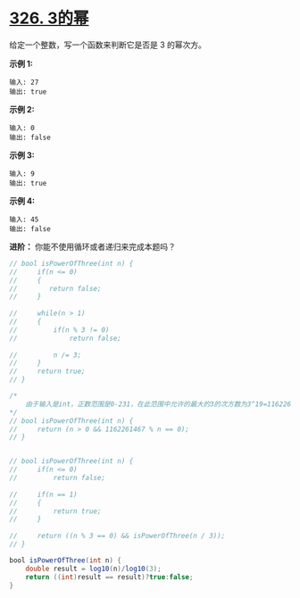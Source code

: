 # [326. 3的幂](https://leetcode-cn.com/problems/power-of-three/)

给定一个整数，写一个函数来判断它是否是 3 的幂次方。

**示例 1:**

```
输入: 27
输出: true
```

**示例 2:**

```
输入: 0
输出: false
```

**示例 3:**

```
输入: 9
输出: true
```

**示例 4:**

```
输入: 45
输出: false
```

**进阶：**
你能不使用循环或者递归来完成本题吗？



```java
// bool isPowerOfThree(int n) {
//     if(n <= 0)
//     {
//        return false;
//     }
    
//     while(n > 1)
//     {
//         if(n % 3 != 0)
//             return false;
        
//         n /= 3;
//     }
//     return true;
// }

/*
    由于输入是int，正数范围是0-231，在此范围中允许的最大的3的次方数为3^19=1162261467，那么我们只要看这个数能否被n整除即可。
*/
// bool isPowerOfThree(int n) {
//     return (n > 0 && 1162261467 % n == 0);
// }


// bool isPowerOfThree(int n) {
//     if(n <= 0)
//         return false;
    
//     if(n == 1)
//     {
//         return true;
//     }
    
//     return ((n % 3 == 0) && isPowerOfThree(n / 3));
// }

bool isPowerOfThree(int n) {
    double result = log10(n)/log10(3);
    return ((int)result == result)?true:false;
}
```

